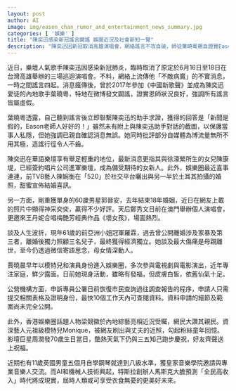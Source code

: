 ```yaml
---
layout: post
author: AI
image: img/eason_chan_rumor_and_entertainment_news_summary.jpg
categories: [ '娛樂' ]
title: "陳奕迅感染新冠謠言闢謠 娛圈近況及社會新知一覽"
description: "陳奕迅因新冠取消高雄演唱會，網絡謠言不攻自破，師徒葉曉粵親自證實Eason安好。樂壇新秀陳康堤備受矚目，鄭秀文演唱會熱烈，郭晉安單身顯精神，羅霖母女情深感人。公營機構恢復查閱程序，梁競徽與元祖模特話題不斷，周潤發生日跑步慶祝。英小男自學鋼琴創紀錄，馬斯克看好AI推動全民高收入新時代。"
---
```

近日，樂壇人氣歌手陳奕迅因感染新冠肺炎，臨時取消了原定於6月16日至18日在台灣高雄舉辦的三場巡迴演唱會。不料，網絡上流傳他「不敵病魔」的不實消息，一時之間謠言四起。消息瘋傳後，曾於2017年參加《中國新歌聲》並成為陳奕迅愛徒的內地歌手葉曉粵，特地在微博發文闢謠，證實恩師狀況良好，強調所有謠言皆屬虛假。

葉曉粵透露，自己聽到謠言後立即聯繫陳奕迅的助手求證，獲得的回答是「新聞是假的，Eason老師人好好的！」雖然未有附上與陳奕迅助手對話的截圖，以保護當事人私隱，但她強調已親自確認消息無誤。她同時批評部分自媒體為博流量無所不用其極，造謠行徑令人不齒。

陳奕迅在華語樂壇享有舉足輕重的地位，最新消息更指其與徐濠縈所生的女兒陳康堤，已經簽約唱片公司進軍樂壇，成為備受期待的女新人。此外，娛樂圈最近喜事連連，前TVB藝人陳婉衡在「520」於社交平台曬出與另一半於土耳其拍攝的婚照，甜蜜宣佈結婚喜訊。

另一方面，剛重獲單身的60歲男星郭晉安，去年結束18年婚姻，近日在網友上載的照片中顯得神采奕奕，贏得不少好評。天后鄭秀文日前在澳門舉辦個人演唱會，更邀來王丹妮合唱梅艷芳經典作品《壞女孩》，場面熱烈。

談及人生波折，現年61歲的前亞洲小姐冠軍羅霖，過去曾公開離婚涉及家暴及第三者，離婚後獨力照顧三名兒子，最終獲得經濟獨立。她談及最大傷痛是母親離世，至今仍透過微信寄語思念，母女情深動人。

賈曉晨早年以模特兒和演員身份進入娛樂圈，多次參與電視劇與電影演出，近年專注家庭，鮮少露面。日前她現身活動，雖略有發福，但皮膚白皙，依舊仙氣十足。

公營機構方面，申訴專員公署日前恢復市民查詢過往調查報告的程序，申請人只需提交相關表格及證明身份，最快10個工作天內可查閱資料。資料申請的細節及範圍尚未完全公開。

此外，香港娛樂圈話題人物梁競徽於內地綜藝亮相近況受矚，網民大讚其親民。資深藝人元祖級模特兒Monique，被網友刷出與丈夫的近照，勾起粉絲童年回憶。影壇巨星周潤發70歲生日當日，酷熱天氣下仍與三五知己跑步慶祝，好友齊聲送上祝福。

近期也有11歲英國男童五個月自學鋼琴就達到八級水準，獲皇家音樂學院邀請與專業音樂人交流。而AI和機械人技術興起，特斯拉創辦人馬斯克大膽預測「全民高收入」時代將成現實，屆時人類或可享受衣食無憂的更美好未來。